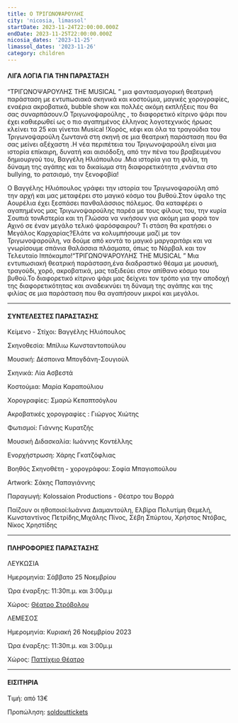 ```yaml
---
title: Ο ΤΡΙΓΩΝΟΨΑΡΟΥΛΗΣ
city: 'nicosia, limassol'
startDate: 2023-11-24T22:00:00.000Z
endDate: 2023-11-25T22:00:00.000Z
nicosia_dates: '2023-11-25'
limassol_dates: '2023-11-26'
category: children
---
```


#### ΛΙΓΑ ΛΟΓΙΑ ΓΙΑ ΤΗΝ ΠΑΡΑΣΤΑΣΗ

“ΤΡΙΓΩΝΟΨΑΡΟΥΛΗΣ THE MUSICAL	” μια φαντασμαγορική θεατρική παράσταση	με εντυπωσιακά σκηνικά και κοστούμια, μαγικές χορογραφίες, εναέρια ακροβατικά, bubble show και πολλές ακόμη εκπλήξεις	που θα σας συναρπάσουν.Ο Τριγωνοψαρούλης	, το διαφορετικό κίτρινο ψάρι που	έχει καθιερωθεί ως	ο πιο αγαπημένος έλληνας λογοτεχνικός ήρωας	κλείνει τα 25 και	γίνεται Musical !Χορός, κέφι και	όλα τα τραγούδια του Τριγωνοψαρούλη ζωντανά στη σκηνή	σε μια θεατρική παράσταση	που θα σας μείνει αξέχαστη	.Η νέα περιπέτεια του	Τριγωνοψαρούλη	είναι μια ιστορία επίκαιρη, δυνατή και αισιόδοξη, από την πένα του	βραβευμένου	δημιουργού του,	Βαγγέλη Ηλιόπουλου	.Μια ιστορία για τη φιλία,	τη δύναμη της αγάπης και το δικαίωμα στη διαφορετικότητα	,ενάντια στο bullying, το ρατσισμό, την ξενοφοβία!

​Ο Βαγγέλης Ηλιόπουλος γράφει την ιστορία του Τριγωνοψαρούλη από την αρχή και μας μεταφέρει στο μαγικό κόσμο του βυθού.Στον ύφαλο της Αουρέλια έχει ξεσπάσει πανθαλάσσιος πόλεμος. Θα καταφέρει ο αγαπημένος μας Τριγωνοψαρούλης παρέα με τους φίλους του, την κυρία Σουπιά τονΑστερία και τη Γλώσσα να νικήσουν για ακόμη μια φορά τον Αχινό σε έναν μεγάλο τελικό ψαρόσφαιρου? Τι στάση θα κρατήσει ο Μεγάλος Καρχαρίας?Ελάτε να κολυμπήσουμε μαζί με τον Τριγωνοψαρούλη,	να δούμε από κοντά το μαγικό μαργαριτάρι και να γνωρίσουμε σπάνια θαλάσσια πλάσματα, όπως το Νάρβαλ και τον Τελευταίο Ιππόκαμπο!“ΤΡΙΓΩΝΟΨΑΡΟΥΛΗΣ	THE MUSICAL	” Μια εντυπωσιακή θεατρική παράσταση,ένα διαδραστικό θέαμα με μουσική, τραγούδι, χορό, ακροβατικά, μας ταξιδεύει στον απίθανο κόσμο του βυθού.Το διαφορετικό	κίτρινο ψάρι μας δείχνει τον τρόπο για την αποδοχή	της διαφορετικότητας	και αναδεικνύει	τη δύναμη της αγάπης και της φιλίας σε μια παράσταση που θα αγαπήσουν μικροί και μεγάλοι.

***

#### ΣΥΝΤΕΛΕΣΤΕΣ ΠΑΡΑΣΤΑΣΗΣ

Κείμενο - Στίχοι:	Βαγγέλης Ηλιόπουλος

Σκηνοθεσία:	Μπίλιω Κωνσταντοπούλου

Μουσική:	Δέσποινα Μπογδάνη-Σουγιούλ

Σκηνικά: Λία Ασβεστά

Κοστούμια:	Μαρία Καραπούλιου

Χορογραφίες:	Σμαρώ Κεπαπτσόγλου

Ακροβατικές χορογραφίες	: Γιώργος Χιώτης

Φωτισμοί:	Γιάννης Κυρατζής

Μουσική Διδασκαλία:	Ιωάννης Κοντέλλης

Ενορχήστρωση:	Χάρης Γκατζόφλιας

Βοηθός Σκηνοθέτη - χορογράφου:	Σοφία Μπαγιοπούλου

Artwork: Σάκης Παπαγιάννης

Παραγωγή:	Kolossaion Productions - Θέατρο του Βορρά

Παίζουν οι ηθοποιοί:Ιωάννα Διαμαντούλη, Ελβίρα Πολυτίμη Θεμελή, Κωνσταντίνος Πετρίδης,Μιχάλης Πίνος, Σέβη Σπύρτου, Χρήστος Ντόβας, Νίκος Χρηστίδης

***

#### ΠΛΗΡΟΦΟΡΙΕΣ ΠΑΡΑΣΤΑΣΗΣ

ΛΕΥΚΩΣΙΑ

Ημερομηνία: Σάββατο 25 Νοεμβρίου 

Ώρα έναρξης: 11:30π.μ. και 3:00μ.μ

Χώρος: [Θέατρο Στρόβολου	](https://www.google.com/maps/place/%CE%94%CE%B7%CE%BC%CE%BF%CF%84%CE%B9%CE%BA%CF%8C+%CE%98%CE%AD%CE%B1%CF%84%CF%81%CE%BF+%CE%A3%CF%84%CF%81%CE%BF%CE%B2%CF%8C%CE%BB%CE%BF%CF%85/@35.143943,33.3406531,17z/data=!3m1!4b1!4m6!3m5!1s0x14de1a215477c475:0xca7690acc6cdd49c!8m2!3d35.143943!4d33.343228!16s%2Fg%2F11b6gk_x97?entry=ttu)

ΛΕΜΕΣΟΣ

Ημερομηνία: Κυριακή 26 Νοεμβρίου 2023

Ώρα έναρξης: 11:30π.μ. και 3:00μ.μ

Χώρος: [Παττίχειο Θέατρο	](https://www.google.com/maps/place/Patichion+Municipal+Theatre,+Agias+Zonis+2,+Limassol,+Cyprus/@34.6812655,33.0389611,17z/data=!3m1!4b1!4m6!3m5!1s0x14e7330f8b4700ed:0xd66d4f231f490bbb!8m2!3d34.6813016!4d33.0438594!16s%2Fg%2F11bvthpbkr?entry=ttu)

***

#### ΕΙΣΙΤΗΡΙΑ

Τιμή: από 13€

Προπώληση: [soldouttickets](https://www.soldoutticketbox.com/trigonopsaroulis-the-musical-2023/?lang=el)
